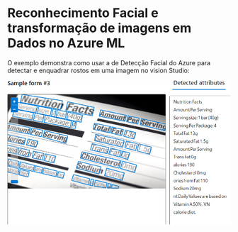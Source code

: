 # Reconhecimento Facial e transformação de imagens em Dados no Azure ML

  O exemplo demonstra como usar a de Detecção Facial do Azure para detectar e enquadrar rostos em uma imagem no vision Studio:

![exemploUM](exemplo-1.png)

